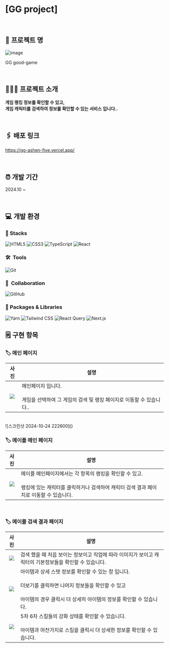 # [GG project]

<br>

## 📌 프로젝트 명

![image](https://jrqkhwwuxmnvghqziyjx.supabase.co/storage/v1/object/sign/ogImage/GG_logo.png?token=eyJhbGciOiJIUzI1NiIsInR5cCI6IkpXVCJ9.eyJ1cmwiOiJvZ0ltYWdlL0dHX2xvZ28ucG5nIiwiaWF0IjoxNzI4OTIwODU1LCJleHAiOjE3NjA0NTY4NTV9.yNbDD3gPSQLMFECKfwGpXVxahYk0QdX5UqsuKzoX2WY&t=2024-10-14T15%3A47%3A36.236Z)

GG good-game

<br>

## 💁🏻‍♀️ 프로젝트 소개

**게임 랭킹 정보를 확인할 수 있고,
<br>
게임 캐릭터를 검색하여 정보를 확인할 수 있는 서비스 입니다..**

<br>

## 🖇️ 배포 링크

https://gg-ashen-five.vercel.app/

<br>

## ⏰ 개발 기간

2024.10 ~

<br>

## 💻 개발 환경

### 🚀 Stacks

![HTML5](https://img.shields.io/badge/html5-E34F26?style=plastic&logo=html5&logoColor=white) ![CSS3](https://img.shields.io/badge/css-1572B6?style=plastic&logo=css3&logoColor=white) ![TypeScript](https://img.shields.io/badge/TypeScript-3178C6?style=plastic&logo=typescript&logoColor=white) ![React](https://img.shields.io/badge/React-61DAFB?style=plastic&logo=react&logoColor=white)

### 🛠  Tools

![Git](https://img.shields.io/badge/Git-F05032?style=plastic&logo=git&logoColor=white)

### 👥  Collaboration

![GitHub](https://img.shields.io/badge/GitHub-181717?style=plastic&logo=github&logoColor=white)

### 📂 Packages & Libraries

![Yarn](https://img.shields.io/badge/Yarn-2C8EBB?style=plastic&logo=yarn&logoColor=white) ![Tailwind CSS](https://img.shields.io/badge/Tailwind_CSS-06B6D4?style=plastic&logo=tailwind-css&logoColor=white) ![React Query](https://img.shields.io/badge/React_Query-FF4154?style=plastic&logo=react-query&logoColor=white) ![Next.js](https://img.shields.io/badge/Next.js-000000?style=plastic&logo=next.js&logoColor=white)
<br>

## 🗒️ 구현 항목

### 🏷️ 메인 페이지

|                                               사진                                               | 설명                                                                                                                                           |
| :----------------------------------------------------------------------------------------------: | ---------------------------------------------------------------------------------------------------------------------------------------------- |
| ![](https://github.com/user-attachments/assets/b46f2db9-41ba-4b47-a956-6b9842ce0877) | 메인페이지 입니다.<br><br> 게임을 선택하여 그 게임의 검색 및 랭킹 페이지로 이동할 수 있습니다.. |

<br>
![스크린샷 2024-10-24 222600]()

### 🏷️ 메이플 메인 페이지

|                                               사진                                               | 설명                                                                                                                                                                               |
| :----------------------------------------------------------------------------------------------: | ---------------------------------------------------------------------------------------------------------------------------------------------------------------------------------- |
| ![](https://github.com/user-attachments/assets/43ef5ca9-59a2-481a-9f92-9a1dc2c1479d) | 메이플 메인페이지에서는 각 항목의 랭킹을 확인할 수 있고.<br><br>랭킹에 있는 캐릭터를 클릭하거나 검색하여 캐릭터 검색 결과 페이지로 이동할 수 있습니다. |

<br>

### 🏷️ 메이플 검색 결과 페이지

|                                               사진                                               | 설명                                                                                                                                       |
| :----------------------------------------------------------------------------------------------: | ------------------------------------------------------------------------------------------------------------------------------------------ |
| ![](https://github.com/user-attachments/assets/7e501a55-d02c-49ad-9b9d-76551167e3f1) | 검색 했을 때 처음 보이는 정보이고 직업에 따라 이미지가 보이고 캐릭터의 기본정보들을 확인할 수 있습니다. |
| ![](https://github.com/user-attachments/assets/6dc11b46-47e9-4f0c-a07a-a514c60e1afc) | 아이템과 상세 스탯 정보를 확인할 수 있는 창 입니다. <br><br>더보기를 클릭하면 나머지 정보들을 확인할 수 있고 <br><br>아이템의 경우 클릭시 더 상세히 아이템의 정보를 확인할 수 있습니다. |
| ![](https://github.com/user-attachments/assets/1faefc50-29a7-49be-b763-809f5a326796) | 5차 6차 스킬들의 강화 상태를 확인할 수 있습니다.<br><br>아이템과 마찬가지로 스킬을 클릭시 더 상세한 정보를 확인할 수 있습니다. |

